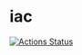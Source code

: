 # iac

[![Actions Status](https://github.com/Papertray/iac/workflows/maven.yml/badge.svg)](https://github.com/Papertray/iac/actions)
